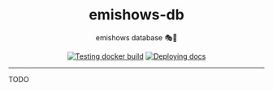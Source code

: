 <h1 align="center">emishows-db</h1>

<div align="center">

emishows database 🎭💾

[![Testing docker build](https://github.com/radio-aktywne/emishows-db/actions/workflows/docker-build.yml/badge.svg)](https://github.com/radio-aktywne/emishows-db/actions/workflows/docker-build.yml)
[![Deploying docs](https://github.com/radio-aktywne/emishows-db/actions/workflows/docs.yml/badge.svg)](https://github.com/radio-aktywne/emishows-db/actions/workflows/docs.yml)

</div>

---

TODO
